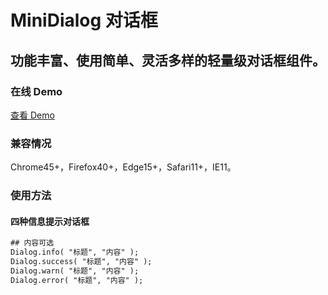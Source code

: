 # MiniDialog 对话框

## 功能丰富、使用简单、灵活多样的轻量级对话框组件。



### 在线 Demo

[查看 Demo](http://minidialog.applinzi.com/)


### 兼容情况

Chrome45+，Firefox40+，Edge15+，Safari11+，IE11。

### 使用方法

#### 四种信息提示对话框

```html
## 内容可选
Dialog.info( "标题", "内容" );
Dialog.success( "标题", "内容" );
Dialog.warn( "标题", "内容" );
Dialog.error( "标题", "内容" );
```
